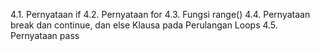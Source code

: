 4.1. Pernyataan if
4.2. Pernyataan for
4.3. Fungsi range()
4.4. Pernyataan break dan continue, dan else Klausa pada Perulangan Loops
4.5. Pernyataan pass
